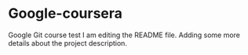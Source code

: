 # Google-coursera
Google Git course test
I am editing the README file. Adding some more details about the project description.
